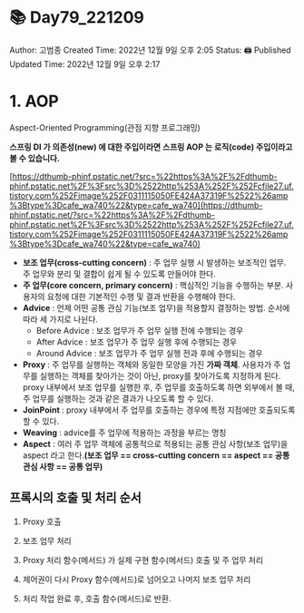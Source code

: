 # 📚 Day79_221209

Author: 고범종
Created Time: 2022년 12월 9일 오후 2:05
Status: 🖨 Published
Updated Time: 2022년 12월 9일 오후 2:17

# 1. AOP

Aspect-Oriented Programming(관점 지향 프로그래밍)

**스프링 DI 가 의존성(new) 에 대한 주입이라면
스프링 AOP 는 로직(code) 주입이라고 볼 수 있습니다.**

[https://dthumb-phinf.pstatic.net/?src=%22https%3A%2F%2Fdthumb-phinf.pstatic.net%2F%3Fsrc%3D%2522http%253A%252F%252Fcfile27.uf.tistory.com%252Fimage%252F0311115050FE424A37319F%2522%26amp%3Btype%3Dcafe_wa740%22&type=cafe_wa740](https://dthumb-phinf.pstatic.net/?src=%22https%3A%2F%2Fdthumb-phinf.pstatic.net%2F%3Fsrc%3D%2522http%253A%252F%252Fcfile27.uf.tistory.com%252Fimage%252F0311115050FE424A37319F%2522%26amp%3Btype%3Dcafe_wa740%22&type=cafe_wa740)

- **보조 업무(cross-cutting concern)** : 주 업무 실행 시 발생하는 보조적인 업무. 주 업무와 분리 및 결합이 쉽게 될 수 있도록 만들어야 한다.
- **주 업무(core concern, primary concern)** : 핵심적인 기능을 수행하는 부분. 사용자의 요청에 대한 기본적인 수행 및 결과 반환을 수행해야 한다.
- **Advice** : 언제 어떤 공통 관심 기능(보조 업무)을 적용할지 결정하는 방법. 순서에 따라 세 가지로 나뉜다.
    - Before Advice : 보조 업무가 주 업무 실행 전에 수행되는 경우
    - After Advice : 보조 업무가 주 업무 실행 후에 수행되는 경우
    - Around Advice : 보조 업무가 주 업무 실행 전과 후에 수행되는 경우
- **Proxy** : 주 업무를 실행하는 객체와 동일한 모양을 가진 **가짜 객체**. 사용자가 주 업무를 실행하는 객체를 찾아가는 것이 아닌, proxy를 찾아가도록 지정하게 된다. proxy 내부에서 보조 업무를 실행한 후, 주 업무를 호출하도록 하면 외부에서 볼 때, 주 업무를 실행하는 것과 같은 결과가 나오도록 할 수 있다.
- **JoinPoint** : proxy 내부에서 주 업무를 호출하는 경우에 특정 지점에만 호출되도록 할 수 있다.
- **Weaving** : advice를 주 업무에 적용하는 과정을 부르는 명칭
- **Aspect** : 여러 주 업무 객체에 공통적으로 적용되는 공통 관심 사항(보조 업무)을 aspect 라고 한다.**(보조 업무 == cross-cutting concern == aspect == 공통 관심 사항 == 공통 업무)**

## **프록시의 호출 및 처리 순서**

1) Proxy 호출

2) 보조 업무 처리

3) Proxy 처리 함수(메서드) 가 실제 구현 함수(메서드) 호출 및 주 업무 처리

4) 제어권이 다시 Proxy 함수(메서드)로 넘어오고 나머지 보조 업무 처리

5) 처리 작업 완료 후, 호출 함수(메서드)로 반환.